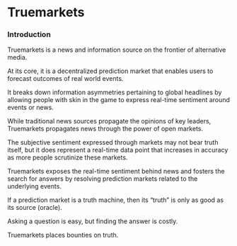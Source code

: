 # Truemarkets

### Introduction <a href="#introduction" id="introduction"></a>

Truemarkets is a news and information source on the frontier of alternative media.

At its core, it is a decentralized prediction market that enables users to forecast outcomes of real world events.&#x20;

It breaks down information asymmetries pertaining to global headlines by allowing people with skin in the game to express real-time sentiment around events or news.

While traditional news sources propagate the opinions of key leaders, Truemarkets propagates news through the power of open markets.

The subjective sentiment expressed through markets may not bear truth itself, but it does represent a real-time data point that increases in accuracy as more people scrutinize these markets.

Truemarkets exposes the real-time sentiment behind news and fosters the search for answers by resolving prediction markets related to the underlying events.

If a prediction market is a truth machine, then its “truth” is only as good as its source (oracle).&#x20;

Asking a question is easy, but finding the answer is costly.&#x20;

Truemarkets places bounties on truth.



